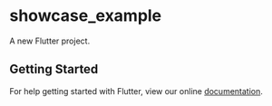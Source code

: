 # showcase_example

A new Flutter project.

## Getting Started

For help getting started with Flutter, view our online
[documentation](https://flutter.io/).
